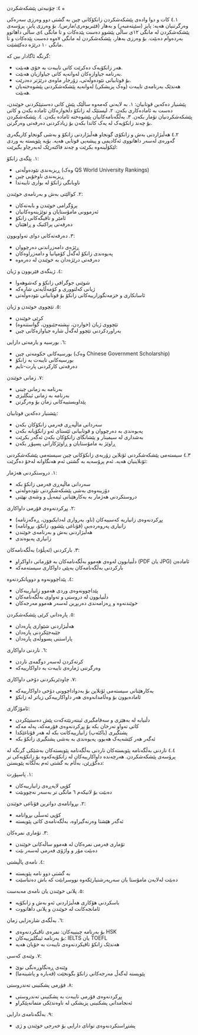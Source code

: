 ە ٤: چۆنیەتی پێشکەشکردن

٤.١ کات و دوا وادەی پێشکەشکردن
زانکۆکانی چین بە گشتی دوو وەرزی سەرەکی وەرگرتنیان هەیە: پایز (سێپتەمبەر) و بەهار (فێبریوەری/مارس). بۆ وەرزی پایز، پرۆسەی پێشکەشکردن لە مانگی ١٢ی ساڵی پێشوو دەست پێدەکات و تا مانگی ٤ی ساڵی داهاتوو بەردەوام دەبێت. بۆ وەرزی بەهار، پێشکەشکردن لە مانگی ٧ەوە دەست پێدەکات و تا مانگی ١٠ درێژە دەکێشێت.

گرنگە ئاگادار بین کە:
- هەر زانکۆیەک دەکرێت کاتی تایبەت بە خۆی هەبێت.
- بەرنامە جیاوازەکان لەوانەیە کاتی جیاوازیان هەبێت.
- بۆ قوتابیانی نێودەوڵەتی، زۆرجار ماوەی درێژتر دەدرێت.
- هەندێک بەرنامەی تایبەت (وەک پزیشکی) لەوانەیە پێشکەشکردنی پێشوەختەیان هەبێت.

پێشنیار دەکەین قوتابیان:
١. بە لایەنی کەمەوە ساڵێک پێش کاتی دەستپێکردنی خوێندن، دەست بە ئامادەکاری بکەن.
٢. لیستێک لە زانکۆ دڵخوازەکان ئامادە بکەن و کاتی پێشکەشکردنیان تۆمار بکەن.
٣. بەڵگەنامەکانیان پێشوەختە ئامادە بکەن.
٤. پێشکەشکردن بۆ چەند زانکۆیەک لە یەک کاتدا بکەن بۆ زیادکردنی دەرفەتی وەرگرتن.

٤.٢ هەڵبژاردنی بەش و زانکۆی گونجاو
هەڵبژاردنی زانکۆ و بەشی گونجاو کاریگەری گەورەی لەسەر داهاتووی ئەکادیمی و پیشەیی قوتابی هەیە. بۆیە پێویستە بە وردی لێکۆڵینەوە بکرێت و چەند فاکتەرێک لەبەرچاو بگیرێت:

١. پێگەی زانکۆ:
   - ڕیزبەندی نێودەوڵەتی (وەک QS World University Rankings)
   - ڕیزبەندی ناوخۆیی چین
   - ناوبانگی زانکۆ لە بواری تایبەتدا

٢. کوالێتی بەش و بەرنامەی خوێندن:
   - پرۆگرامی خوێندن و بابەتەکان
   - ئەزموونی مامۆستایان و توێژینەوەکانیان
   - ئامێر و تاقیگەکانی زانکۆ
   - دەرفەتی پراکتیک و ڕاهێنان

٣. دەرفەتەکانی دوای تەواوبوون:
   - ڕێژەی دامەزراندنی دەرچووان
   - پەیوەندی زانکۆ لەگەڵ کۆمپانیا و دامەزراوەکان
   - دەرفەتی درێژەدان بە خوێندن لە دەرەوە

٤. ژینگەی فێربوون و ژیان:
   - شوێنی جوگرافی زانکۆ و کەشوهەوا
   - ژیانی کەلتووری و کۆمەڵایەتی شارەکە
   - ئاسانکاری و خزمەتگوزارییەکانی زانکۆ بۆ قوتابیانی نێودەوڵەتی

٥. تێچووی خوێندن و ژیان:
   - کرێی خوێندن
   - تێچووی ژیان (خواردن، نیشتەجێبوون، گواستنەوە)
   - بەراوردکردنی تێچوو لەگەڵ شارە جیاوازەکانی چین

٦. بورسیە و یارمەتی دارایی:
   - بورسیەکانی حکومەتی چین (وەک Chinese Government Scholarship)
   - بورسیەکانی تایبەت بە زانکۆ
   - دەرفەتی کارکردنی پارت-تایم

٧. زمانی خوێندن:
   - بەرنامە بە زمانی چینی
   - بەرنامە بە زمانی ئینگلیزی
   - پێداویستییەکانی زمان بۆ وەرگرتن

پێشنیار دەکەین قوتابیان:
- سەردانی ماڵپەڕی فەرمی زانکۆکان بکەن
- پەیوەندی بە دەرچووان و قوتابیانی ئێستای ئەو زانکۆیانە بکەن
- بەشداری لە سیمینار و پێشانگای زانکۆکان بکەن ئەگەر بکرێت
- ڕاوێژ بە مامۆستایان و ڕاوێژکارانی پسپۆڕ بکەن

٤.٣ سیستەمی پێشکەشکردنی ئۆنلاین
زۆربەی زانکۆکانی چین سیستەمی پێشکەشکردنی ئۆنلاینیان هەیە. ئەم پرۆسەیە بە گشتی ئەم هەنگاوانە لەخۆ دەگرێت:

١. دروستکردنی هەژمار:
   - سەردانی ماڵپەڕی فەرمی زانکۆ بکە
   - دۆزینەوەی بەشی پێشکەشکردنی نێودەوڵەتی
   - دروستکردنی هەژمار بە بەکارهێنانی ئیمەیڵ و وشەی نهێنی

٢. پڕکردنەوەی فۆرمی داواکاری:
   - پڕکردنەوەی زانیاریە کەسییەکان (ناو، بەرواری لەدایکبوون، ڕەگەزنامە)
   - زانیاری پەروەردەیی (قۆناغی پێشوو، زانکۆ، بڕوانامە)
   - هەڵبژاردنی بەش و بەرنامەی خوێندن
   - زانیاری پەیوەندی

٣. بارکردنی (ئەپڵۆد) بەڵگەنامەکان:
   - دڵنیابوون لەوەی هەموو بەڵگەنامەکان بە فۆرماتی داواکراو (PDF یان JPG) ئامادەن
   - بارکردنی بەڵگەنامەکان بەپێی داواکاری سیستەمەکە

٤. پێداچوونەوە و دووپاتکردنەوە:
   - پێداچوونەوەی وردی هەموو زانیارییەکان
   - دڵنیابوون لە دروستی و تەواوی بەڵگەنامەکان
   - خوێندنەوە و ڕەزامەندی دەربڕین لەسەر هەموو مەرجەکان

٥. پارەدانی کرێی پێشکەشکردن:
   - هەڵبژاردنی شێوازی پارەدان
   - جێبەجێکردنی پارەدان
   - پاراستنی پسووڵەی پارەدان

٦. ناردنی داواکاری:
   - کرتەکردن لەسەر دوگمەی ناردن
   - وەرگرتنی ژمارەی تایبەت بە داواکارییەکە

٧. چاودێریکردنی دۆخی داواکاری:
   - بەکارهێنانی سیستەمی ئۆنلاین بۆ بەدواداچوونی دۆخی داواکارییەکە
   - ئامادەبوون بۆ وەڵامدانەوەی هەر داواکارییەکی زیاتر لە زانکۆ

ئامۆژگاری:
- دڵنیابە لە بەهێزی و سەقامگیری ئینتەرنێتەکەت پێش دەستپێکردن
- کاتی تەواو تەرخان بکە بۆ پڕکردنەوەی فۆرمەکە، پەلە مەکە
- پشتگیری (باکئەپ) زانیارییەکانت بکە لە هەر قۆناغێکدا
- ئەگەر هەر کێشەیەک هەبوو، پەیوەندی بە بەشی پشتگیری زانکۆ بکە

٤.٤ ناردنی بەڵگەنامە پێویستەکان
ناردنی بەڵگەنامە پێویستەکان بەشێکی گرنگە لە پرۆسەی پێشکەشکردن. هەرچەندە داواکارییەکان لە زانکۆیەکەوە بۆ زانکۆیەکی تر دەگۆڕێن، بەڵام بە گشتی ئەم بەڵگانە پێویستن:

١. پاسپۆرت:
   - کۆپی لاپەڕەی زانیارییەکان
   - دەبێت بۆ لانیکەم ٦ مانگی تر بەسەر نەچووبێت

٢. بڕوانامەی دواترین قۆناغی خوێندن:
   - کۆپی ئەسڵی بڕوانامە
   - ئەگەر هێشتا وەرنەگیراوە، بەڵگەنامەی کاتی پێویستە

٣. تۆماری نمرەکان:
   - تۆماری فەرمی نمرەکان لە هەموو ساڵەکانی خوێندن
   - دەبێت مۆر و واژۆی فەرمی لەسەر بێت

٤. نامەی پاڵپشتی:
   - بە گشتی دوو نامە پێویستە
   - دەبێت لەلایەن مامۆستا یان سەرپەرشتیارێکەوە نووسرابێت کە باش دەتناسێت

٥. پلانی خوێندن یان نامەی مەبەست:
   - باسکردنی هۆکاری هەڵبژاردنی ئەو بەش و زانکۆیە
   - ئامانجەکانت لە خوێندن و پلانی داهاتووت

٦. بەڵگەی شارەزایی زمان:
   - بۆ بەرنامە چینییەکان: نمرەی تاقیکردنەوەی HSK
   - بۆ بەرنامە ئینگلیزییەکان: IELTS یان TOEFL
   - هەندێک زانکۆ تاقیکردنەوەی تایبەت بە خۆیان هەیە

٧. وێنەی کەسی:
   - وێنەی ڕەنگاوڕەنگی نوێ
   - پێویستە لەگەڵ مەرجەکانی زانکۆ بگونجێت (قەبارە و پاشبنەما)

٨. فۆرمی پشکنینی تەندروستی:
   - پڕکردنەوەی فۆرمی تایبەت بە پشکنینی تەندروستی
   - ئەنجامدانی پشکنینی پزیشکی لە ناوەندێکی متمانەپێکراو

٩. بەڵگەنامەی دارایی:
   - پشتڕاستکردنەوەی توانای دارایی بۆ خەرجی خوێندن و ژی
